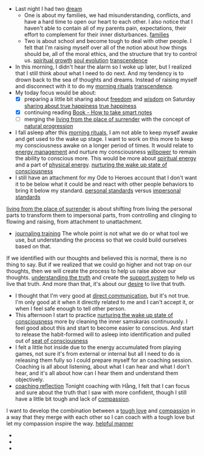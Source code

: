 - Last night I had two [dream](<dream.md>)
    - One is about my families, we had misunderstanding, conflicts, and have a hard time to open our heart to each other. I also notice that I haven't able to contain all of my parents pain, expectations, their effort to complement for their inner disturbances. [families](<families.md>)
    - Two is about school and become tough to deal with other people. I felt that I'm raising myself over all of the notion about how things should be, all of the moral ethics, and the structure that try to control us. [spiritual growth](<spiritual growth.md>) [soul evolution](<soul evolution.md>) [transcendence](<transcendence.md>)
- In this morning, I didn't hear the alarm so I woke up later, but I realized that I still think about what I need to do next. And my tendency is to drown back to the sea of thoughts and dreams. Instead of raising myself and disconnect with it to do my [morning rituals](<morning rituals.md>) [transcendence](<transcendence.md>).
- My today focus would be about:
    - [x] preparing a little bit sharing about [freedom](<freedom.md>) and [wisdom](<wisdom.md>) on Saturday [sharing about true happiness](<sharing about true happiness.md>) [true happiness](<true happiness.md>)
    - [x] continuing reading [Book - How to take smart notes](<Book - How to take smart notes.md>)
    - [ ] merging the [living from the place of surrender](<living from the place of surrender.md>) with the concept of [natural progression](<natural progression.md>)
- I fall asleep after this [morning rituals](<morning rituals.md>), I am not able to keep myself awake and get used to the wake up stage. I want to work on this more to keep my consciousness awake on a longer period of times. It would relate to [energy management](<energy management.md>) and nurture my consciousness [willpower](<willpower.md>) to remain the ability to conscious more. This would be more about [spiritual energy](<spiritual energy.md>) and a part of [physical energy](<physical energy.md>). [nurturing the wake up state of consciousness](<nurturing the wake up state of consciousness.md>)
- I still have an attachment for my Ode to Heroes account that I don't want it to be below what it could be and react with other people behaviors to bring it below my standard. [personal standards](<personal standards.md>) versus [impersonal standards](<impersonal standards.md>)

[living from the place of surrender](<living from the place of surrender.md>) is about shifting from living the personal parts to transform them to impersonal parts, from controlling and clinging to flowing and raising, from attachment to unattachment.
- [journaling training](<journaling training.md>) The whole point is not what we do or what tool we use, but understanding the process so that we could build ourselves based on that. 

If we identified with our thoughts and believed this is normal, there is no thing to say. But if we realized that we could go higher and not trap on our thoughts, then we will create the process to help us raise above our thoughts. [understanding the truth](<understanding the truth.md>) and create the [support system](<support system.md>) to help us live that truth. And more than that, it's about our [desire](<desire.md>) to live that truth.
- I thought that I'm very good at [direct communication](<direct communication.md>), but it's not true. I'm only good at it when it directly related to me and I can't accept it, or when I feel safe enough to tell other person. 
- This afternoon I start to practice [nurturing the wake up state of consciousness](<nurturing the wake up state of consciousness.md>) more by cleaning the inner samskaras continuously. I feel good about this and start to become easier to conscious. And start to release the habit-formed will to asleep into identification and pulled out of [seat of consciousness](<seat of consciousness.md>)
- I felt a little hot inside due to the energy accumulated from playing games, not sure it's from external or internal but all I need to do is releasing them fully so I could prepare myself for an coaching session. Coaching is all about listening, about what I can hear and what I don't hear, and it's all about how can I hear them and understand them objectively. 
- [coaching reflection](<coaching reflection.md>) Tonight coaching with Hằng, I felt that I can focus and sure about the truth that I saw with more confident, though I still have a little bit tough and lack of [compassion](<compassion.md>). 

I want to develop the combination between a [tough love](<tough love.md>) and [compassion](<compassion.md>) in a way that they merge with each other so I can coach with a tough love but let my compassion inspire the way. [helpful manner](<helpful manner.md>)

- 
- 
- 
